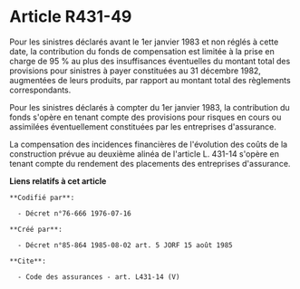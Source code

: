# Article R431-49

Pour les sinistres déclarés avant le 1er janvier 1983 et non réglés à cette date, la contribution du fonds de compensation
est limitée à la prise en charge de 95 % au plus des insuffisances éventuelles du montant total des provisions pour sinistres
à payer constituées au 31 décembre 1982, augmentées de leurs produits, par rapport au montant total des règlements
correspondants. 

Pour les sinistres déclarés à compter du 1er janvier 1983, la contribution du fonds s'opère en tenant compte des provisions
pour risques en cours ou assimilées éventuellement constituées par les entreprises d'assurance. 

La compensation des incidences financières de l'évolution des coûts de la construction prévue au deuxième alinéa de l'article
L. 431-14 s'opère en tenant compte du rendement des placements des entreprises d'assurance.

**Liens relatifs à cet article**

	**Codifié par**:

	  - Décret n°76-666 1976-07-16

	**Créé par**:

	  - Décret n°85-864 1985-08-02 art. 5 JORF 15 août 1985

	**Cite**:

	  - Code des assurances - art. L431-14 (V)
